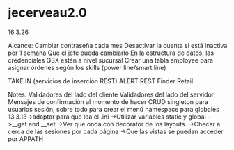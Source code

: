 # jecerveau2.0
16.3.26

Alcance:
Cambiar contraseña cada mes
Desactivar la cuenta si está inactiva por 1 semana
Que el jefe pueda cambiarlo
En la estructura de datos, las credenciales GSX estén a nivel sucursal
Crear una tabla employee para asignar órdenes según los skills (power line/smart line)


TAKE IN (servicios de inserción REST)
ALERT REST
Finder
Retail

Notes:
Validadores del lado del cliente
Validadores del lado del servidor
Mensajes de confirmación al momento de hacer CRUD
singleton para usuarios sesión, sobre todo para crear el menú
namespace para globales
13.3.13->adaptar para que lea el .ini
	->Utilizar variables static y global
	->__get and __set
	->Ver que onda con decorator de los layouts.
	->Checar a cerca de las sesiones por cada página
	->Que las vistas se puedan acceder por APPATH
